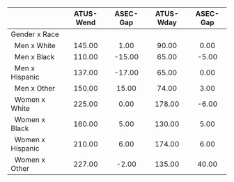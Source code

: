 
|                      |    ATUS-Wend |     ASEC-Gap |    ATUS-Wday |     ASEC-Gap |
| -------------------- | :----------: | :----------: | :----------: | :----------: |
| Gender x Race        |              |              |              |              |
| &nbsp;&nbsp;Men x White |       145.00 |         1.00 |        90.00 |         0.00 |
| &nbsp;&nbsp;Men x Black |       110.00 |       -15.00 |        65.00 |        -5.00 |
| &nbsp;&nbsp;Men x Hispanic |       137.00 |       -17.00 |        65.00 |         0.00 |
| &nbsp;&nbsp;Men x Other |       150.00 |        15.00 |        74.00 |         3.00 |
| &nbsp;&nbsp;Women x White |       225.00 |         0.00 |       178.00 |        -6.00 |
| &nbsp;&nbsp;Women x Black |       160.00 |         5.00 |       130.00 |         5.00 |
| &nbsp;&nbsp;Women x Hispanic |       210.00 |         6.00 |       174.00 |         6.00 |
| &nbsp;&nbsp;Women x Other |       227.00 |        -2.00 |       135.00 |        40.00 |

